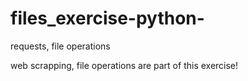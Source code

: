 # files_exercise-python-
requests, file operations

web scrapping, file operations are part of this exercise!
